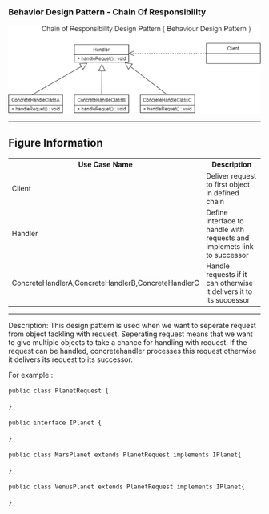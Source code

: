### Behavior Design Pattern - Chain Of Responsibility

![Image description](https://github.com/Rapter1990/Design-Pattern-Examples-in-Java/blob/master/images/chainofresponsibility.png)

<hr>
<h2>Figure Information</h2>

<table>
  <tr>
    <th>Use Case Name</th>
    <th>Description</th>
  </tr>
  <tr>
    <td>Client</td>
    <td>Deliver request to first object in defined chain</td>
  </tr>
  <tr>
    <td>Handler</td>
    <td>Define interface to handle with requests and implemets link to successor</td>
  </tr>
  <tr>
    <td>ConcreteHandlerA,ConcreteHandlerB,ConcreteHandlerC</td>
    <td>Handle requests if it can otherwise it delivers it to its successor</td>
  </tr>
 
</table>

<hr>
Description:
This design pattern is used when we want to seperate request from object tackling with request. Seperating request means that we want to give multiple objects to take a chance for handling with request. If the request can be handled, concretehandler processes this request otherwise it delivers its request to its successor.   

For example :

```
public class PlanetRequest {

}

public interface IPlanet {

}

public class MarsPlanet extends PlanetRequest implements IPlanet{

}

public class VenusPlanet extends PlanetRequest implements IPlanet{

}




```

